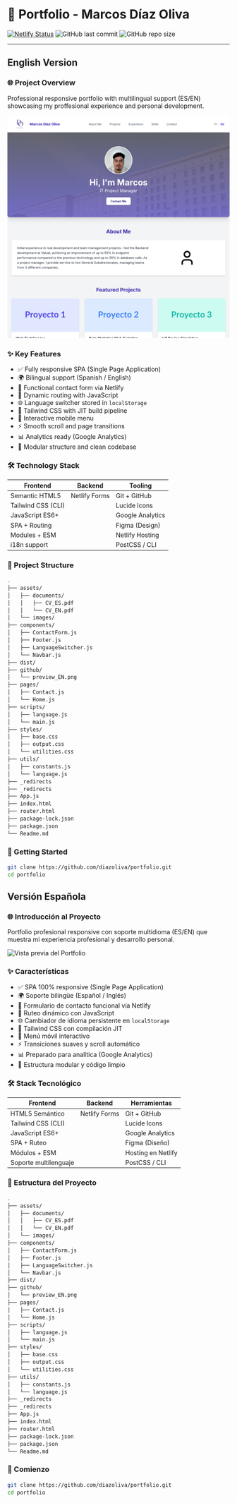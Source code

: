 # 📌 Portfolio - Marcos Díaz Oliva

[![Netlify Status](https://api.netlify.com/api/v1/badges/b343c240-35a9-41ef-b748-ee5bc2a65fe6/deploy-status)](https://app.netlify.com/sites/curious-elf-e83b01/deploys)
![GitHub last commit](https://img.shields.io/github/last-commit/diazoliva/portfolio)
![GitHub repo size](https://img.shields.io/github/repo-size/diazoliva/portfolio)

---

## English Version

### 🌐 Project Overview

Professional responsive portfolio with multilingual support (ES/EN) showcasing my proffesional experience and personal development.

![Portfolio Preview](./github/preview_EN.png)

### ✨ Key Features

- ✅ Fully responsive SPA (Single Page Application)
- 🌍 Bilingual support (Spanish / English)
- 📝 Functional contact form via Netlify
- 🔁 Dynamic routing with JavaScript
- 🌐 Language switcher stored in `localStorage`
- 🎨 Tailwind CSS with JIT build pipeline
- 📱 Interactive mobile menu
- ⚡ Smooth scroll and page transitions
- 📊 Analytics ready (Google Analytics)
- 🧠 Modular structure and clean codebase

### 🛠 Technology Stack

| Frontend           | Backend         | Tooling            |
|--------------------|-----------------|--------------------|
| Semantic HTML5     | Netlify Forms   | Git + GitHub       |
| Tailwind CSS (CLI) |                 | Lucide Icons       |
| JavaScript ES6+    |                 | Google Analytics   |
| SPA + Routing      |                 | Figma (Design)     |
| Modules + ESM      |                 | Netlify Hosting    |
| i18n support       |                 | PostCSS / CLI      |

### 📂 Project Structure

```bash
.
├── assets/
│   ├── documents/
│   │   ├── CV_ES.pdf
│   │   └── CV_EN.pdf
│   └── images/
├── components/
│   ├── ContactForm.js
│   ├── Footer.js
│   ├── LanguageSwitcher.js
│   └── Navbar.js
├── dist/
├── github/
│   └── preview_EN.png
├── pages/
│   ├── Contact.js
│   └── Home.js
├── scripts/
│   ├── language.js
│   └── main.js
├── styles/
│   ├── base.css
│   ├── output.css
│   └── utilities.css
├── utils/
│   ├── constants.js
│   └── language.js
├── _redirects
├── _redirects
├── App.js
├── index.html
├── router.html
├── package-lock.json
├── package.json
└── Readme.md
```

### 🚀 Getting Started
```bash
git clone https://github.com/diazoliva/portfolio.git
cd portfolio
```

## Versión Española

### 🌐 Introducción al Proyecto

Portfolio profesional responsive con soporte multidioma (ES/EN) que muestra mi experiencia profesional y desarrollo personal.

![Vista previa del Portfolio](./github/preview_ES.jpg)

### ✨ Características

- ✅ SPA 100% responsive (Single Page Application)
- 🌍 Soporte bilingüe (Español / Inglés)
- 📝 Formulario de contacto funcional vía Netlify
- 🔁 Ruteo dinámico con JavaScript
- 🌐 Cambiador de idioma persistente en `localStorage`
- 🎨 Tailwind CSS con compilación JIT
- 📱 Menú móvil interactivo
- ⚡ Transiciones suaves y scroll automático
- 📊 Preparado para analítica (Google Analytics)
- 🧠 Estructura modular y código limpio

### 🛠 Stack Tecnológico

| Frontend              | Backend         | Herramientas          |
|-----------------------|-----------------|-----------------------|
| HTML5 Semántico       | Netlify Forms   | Git + GitHub          |
| Tailwind CSS (CLI)    |                 | Lucide Icons          |
| JavaScript ES6+       |                 | Google Analytics      |
| SPA + Ruteo           |                 | Figma (Diseño)        |
| Módulos + ESM         |                 | Hosting en Netlify    |
| Soporte multilenguaje |                 | PostCSS / CLI         |

### 📂 Estructura del Proyecto

```bash
.
├── assets/
│   ├── documents/
│   │   ├── CV_ES.pdf
│   │   └── CV_EN.pdf
│   └── images/
├── components/
│   ├── ContactForm.js
│   ├── Footer.js
│   ├── LanguageSwitcher.js
│   └── Navbar.js
├── dist/
├── github/
│   └── preview_EN.png
├── pages/
│   ├── Contact.js
│   └── Home.js
├── scripts/
│   ├── language.js
│   └── main.js
├── styles/
│   ├── base.css
│   ├── output.css
│   └── utilities.css
├── utils/
│   ├── constants.js
│   └── language.js
├── _redirects
├── _redirects
├── App.js
├── index.html
├── router.html
├── package-lock.json
├── package.json
└── Readme.md
```

### 🚀 Comienzo
```bash
git clone https://github.com/diazoliva/portfolio.git
cd portfolio
```